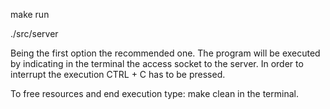 make run

./src/server

Being the first option the recommended one. The program will be executed by indicating in the terminal the access socket to the server. In order to interrupt the execution CTRL + C has to be pressed.

To free resources and end execution type: make clean in the terminal.

